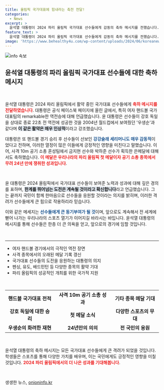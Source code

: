```yaml
---
title: 올림픽 국가대표에 힘내라는 축전 전달!
categories:
  - News
excerpt: >
  윤석열 대통령이 2024 파리 올림픽 국가대표 선수들에게 감동의 축하 메시지를 전했습니다. 역사적인 승리와 메달 획득을 격려하며 국민과 함께 응원할 것임을 다짐했습니다. 클릭해 자세한 내용을 확인해보세요!
feature_text: >
  윤석열 대통령이 2024 파리 올림픽 국가대표 선수들에게 감동의 축하 메시지를 전했습니다. 역사적인 승리와 메달 획득을 격려하며 국민과 함께 응원할 것임을 다짐했습니다. 클릭해 자세한 내용을 확인해보세요!
image: 'https://www.behealthy4u.com/wp-content/uploads/2024/06/koreanews.jpg'
---
```


<p><img src="https://www.behealthy4u.com/wp-content/uploads/2024/06/koreanews.jpg" alt="info 속보" /></p>

<h2 data-ke-size="size26">윤석열 대통령의 파리 올림픽 국가대표 선수들에 대한 축하 메시지</h2>

<p data-ke-size="size16">&nbsp;</p>

<p>윤석열 대통령은 2024 파리 올림픽에서 활약 중인 국가대표 선수들에게 <b><span style="color: #ee2323;">축하 메시지를 전달하였습니다</span></b>. 대통령은 공식 페이스북 페이지에 올린 글에서, 특히 여자 핸드볼 국가대표팀의 remarkable한 역전승에 대해 언급했습니다. 윤 대통령은 선수들이 강호 독일을 상대로 종료 22초 전 역전에 성공한 것을 2004년 월드컵에서 보여줬던 '우생순'과 같다며 <b><span style="background-color: #21538527;">이 같은 활약은 매우 인상적</span></b>이라고 강조했습니다.</p>

<p>대통령은 또 핸드볼 경기 승리 후 선수들이 선보인 <b><span style="color: #1a5490;">강강술래 세리머니도 매우 감동적</span></b>이었다고 전하며, 이러한 열정이 많은 이들에게 긍정적인 영향을 미친다고 말했습니다. 이어, 사격 10m 공기 소총 혼성팀에서 금지현 선수와 박하준 선수가 획득한 은메달에 대해서도 축하했습니다. <b><span style="color: #ee2323;">이 메달은 우리나라의 파리 올림픽 첫 메달이자 공기 소총 종목에서 무려 24년 만에 쟁취한 성과입니다</span></b>.</p>

<p data-ke-size="size16">&nbsp;</p>

<p>윤 대통령은 2024 올림픽에서 국가대표 선수들이 보여준 노력과 성과에 대해 깊은 경의를 표하며, <b><span style="background-color: #21538527;">한계를 뛰어넘는 도전은 계속될 것이라고 확신합니다</span></b>라고 언급했습니다. 그는 끝까지 국민이 함께 한마음으로 선수들을 응원할 것이라는 의지를 밝히며, 이러한 격려가 선수들에게 큰 힘으로 작용하리라 믿습니다. </p>

<p>이와 같은 메세지는 <b><span style="color: #1a5490;">선수들에게 큰 동기부여가 될 것</span></b>이며, 앞으로도 계속해서 전 세계에 뻗어 나가는 우리나라의 스포츠 열기가 이어지길 바라시는 바입니다. 윤석열 대통령의 메시지를 통해 선수들은 한층 더 큰 의욕을 얻고, 앞으로의 경기에 임할 것입니다.</p>

<p data-ke-size="size16">&nbsp;</p>

<hr>

<ul>
<li>여자 핸드볼 경기에서의 극적인 역전 장면</li>
<li>사격 종목에서의 오래된 메달 기록 갱신</li>
<li>국가대표 선수들의 도전을 응원하는 대통령의 의지</li>
<li>펜싱, 유도, 배드민턴 등 다양한 종목의 활약 기대</li>
<li>파리 올림픽의 성공적인 개최를 위한 국가적 지원</li>
</ul>

<p data-ke-size="size16">&nbsp;</p>

<table>
<tr>
<td style="text-align: center; height: 17px;"><b>핸드볼 국가대표 전적</b></td>
<td style="text-align: center; height: 17px;"><b>사격 10m 공기 소총 성과</b></td>
<td style="text-align: center; height: 17px;"><b>기타 종목 메달 기대</b></td>
</tr>
<tr>
<td style="text-align: center; height: 17px;"><b>강호 독일에 대한 승리</b></td>
<td style="text-align: center; height: 17px;"><b>첫 메달 소식</b></td>
<td style="text-align: center; height: 17px;"><b>다양한 스포츠의 무대</b></td>
</tr>
<tr>
<td style="text-align: center; height: 17px;"><b>우생순의 화려한 재현</b></td>
<td style="text-align: center; height: 17px;"><b>24년만의 의의</b></td>
<td style="text-align: center; height: 17px;"><b>전 국민의 응원</b></td>
</tr>
</table>

<p data-ke-size="size16">&nbsp;</p>

<p>윤석열 대통령의 축하 메시지는 모든 국가대표 선수들에게 큰 격려가 되었을 것입니다. 학생들은 스포츠를 통해 다양한 가치를 배우며, 이는 국민에게도 긍정적인 영향을 미칠 것입니다. <b><span style="color: #ee2323;">2024 파리 올림픽에서의 더 나은 성과를 기대해봅니다</span></b>.</p>

<p data-ke-size="size16">&nbsp;</p>
생생한 뉴스, <a href="https://onioninfo.kr" rel="dofollow">onioninfo.kr</a>


